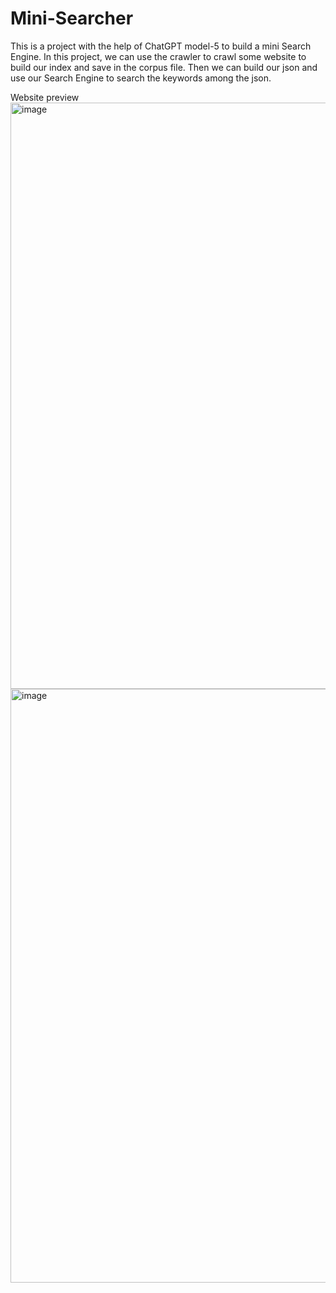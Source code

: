 # Mini-Searcher
This is a project with the help of ChatGPT model-5 to build a mini Search Engine. In this project, we can use the crawler to crawl some website to build our index and save in the corpus file. Then we can build our json and use our Search Engine to search the keywords among the json.

Website preview
<img width="1919" height="938" alt="image" src="https://github.com/user-attachments/assets/985337c5-ead9-40d3-b204-6f587b2e2d38" />
<img width="1919" height="950" alt="image" src="https://github.com/user-attachments/assets/ab4c5fda-a8a3-4ba1-b81c-16dad62b3e1c" />

